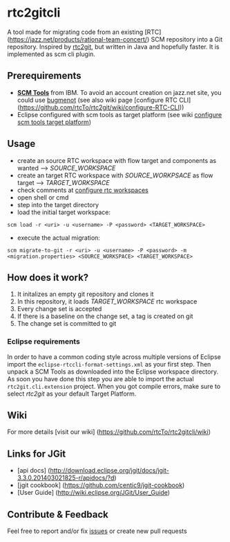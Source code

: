 # rtc2gitcli
A tool made for migrating code from an existing [RTC] (https://jazz.net/products/rational-team-concert/) SCM repository into a Git repository.
Inspired by [rtc2git](https://github.com/rtcTo/rtc2git), but written in Java and hopefully faster. It is implemented as scm cli plugin.


## Prerequirements
- **[SCM Tools](https://jazz.net/downloads/rational-team-concert/releases/5.0.1?p=allDownloads)** from IBM. To avoid an account creation on jazz.net site, you could use [bugmenot](http://bugmenot.com/) (see also wiki page [configure RTC CLI] (https://github.com/rtcTo/rtc2git/wiki/configure-RTC-CLI))
- Eclipse configured with scm tools as target platform (see wiki [configure scm tools target platform](https://github.com/rtcTo/rtc2gitcli/wiki/configure-target-platform))

## Usage
- create an source RTC workspace with flow target and components as wanted --> *SOURCE_WORKSPACE*
- create an target RTC workspace with *SOURCE_WORKPSACE* as flow target --> *TARGET_WORKSPACE*
- check comments at [configure rtc workspaces](https://github.com/rtcTo/rtc2gitcli/wiki/configure-rtc-workspaces)
- open shell or cmd
- step into the target directory
- load the initial target workspace:

```
scm load -r <uri> -u <username> -P <password> <TARGET_WORKSPACE>
```

- execute the actual migration:

```
scm migrate-to-git -r <uri> -u <username> -P <password> -m <migration.properties> <SOURCE_WORKSPACE> <TARGET_WORKSPACE>
```

## How does it work?
1. It initalizes an empty git repository and clones it
2. In this repository, it loads *TARGET_WORKSPACE* rtc workspace
3. Every change set is accepted
4. If there is a baseline on the change set, a tag is created on git
5. The change set is committed to git


### Eclipse requirements
In order to have a common coding style across multiple versions of Eclipse import the `eclipse-rtccli-format-settings.xml` as your first
step. Then unpack a SCM Tools as downloaded into the Eclipse workspace directory. As soon you have done this step you are able to import the actual 
`rtc2git.cli.extension` project. When you got compile errors, make sure to
select *rtc2git* as your default Target Platform.


## Wiki
For more details [visit our wiki] (https://github.com/rtcTo/rtc2gitcli/wiki)

## Links for JGit
- [api docs] (http://download.eclipse.org/jgit/docs/jgit-3.3.0.201403021825-r/apidocs/?d)
- [jgit cookbook] (https://github.com/centic9/jgit-cookbook)
- [User Guide] (http://wiki.eclipse.org/JGit/User_Guide)

## Contribute & Feedback
Feel free to report and/or fix [issues](https://github.com/rtcTo/rtc2gitcli/issues) or create new pull requests
